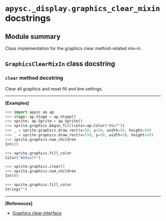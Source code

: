 # `apysc._display.graphics_clear_mixin` docstrings

## Module summary

Class implementation for the graphics clear method-related mix-in.

## `GraphicsClearMixIn` class docstring

### `clear` method docstring

Clear all graphics and reset fill and line settings.<hr>

**[Examples]**

```py
>>> import apysc as ap
>>> stage: ap.Stage = ap.Stage()
>>> sprite: ap.Sprite = ap.Sprite()
>>> sprite.graphics.begin_fill(color=ap.Color("#0af"))
>>> _ = sprite.graphics.draw_rect(x=50, y=50, width=50, height=50)
>>> _ = sprite.graphics.draw_rect(x=150, y=50, width=50, height=50)
>>> sprite.graphics.num_children
Int(2)

>>> sprite.graphics.fill_color
Color("#00aaff")

>>> sprite.graphics.clear()
>>> sprite.graphics.num_children
Int(0)

>>> sprite.graphics.fill_color
String("")
```

<hr>

**[References]**

- [Graphics clear interface](https://simon-ritchie.github.io/apysc/en/graphics_clear.html)